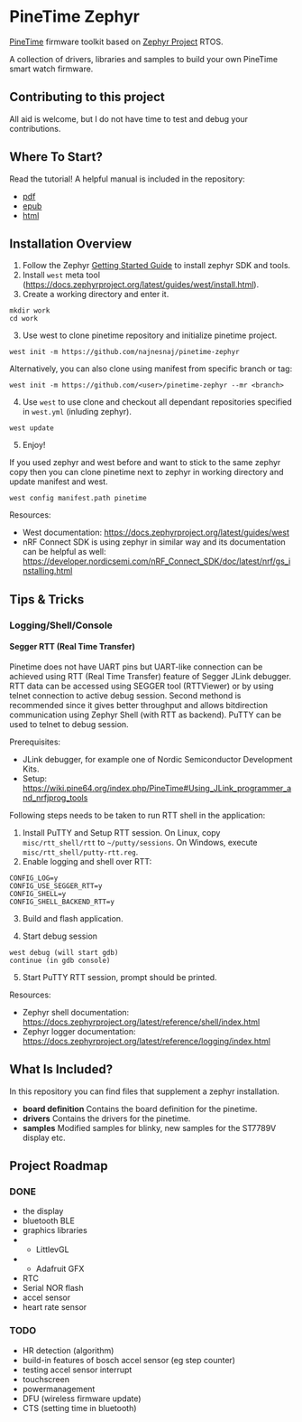 # PineTime Zephyr

[PineTime](https://www.pine64.org/pinetime/) firmware toolkit based on [Zephyr Project](https://www.zephyrproject.org/) RTOS.

A collection of drivers, libraries and samples to build your own PineTime smart watch firmware.



## Contributing to this project

All aid is welcome, but I do not have time to test and debug your contributions.



## Where To Start?
Read the tutorial! A helpful manual is included in the repository:
 - [pdf](oswatch.pdf)
 - [epub](opensourcewatch.epub)
 - [html](manual/_build/html/index.html)

## Installation Overview
1. Follow the Zephyr [Getting Started Guide](https://docs.zephyrproject.org/latest/getting_started/index.html) to install zephyr SDK and tools.
2. Install `west` meta tool (https://docs.zephyrproject.org/latest/guides/west/install.html).
3. Create a working directory and enter it.
```
mkdir work
cd work
```
3. Use west to clone pinetime repository and initialize pinetime project.
```
west init -m https://github.com/najnesnaj/pinetime-zephyr
```
Alternatively, you can also clone using manifest from specific branch or tag:
```
west init -m https://github.com/<user>/pinetime-zephyr --mr <branch>
```
4. Use `west` to use clone and checkout all dependant repositories specified in `west.yml` (inluding zephyr).
```
west update
```
5. Enjoy!


If you used zephyr and west before and want to stick to the same zephyr copy then you can clone pinetime next to zephyr in working directory and update manifest and west.
```
west config manifest.path pinetime
```

Resources:
- West documentation: https://docs.zephyrproject.org/latest/guides/west
- nRF Connect SDK is using zephyr in similar way and its documentation can be helpful as well: https://developer.nordicsemi.com/nRF_Connect_SDK/doc/latest/nrf/gs_installing.html

## Tips & Tricks

### Logging/Shell/Console

#### Segger RTT (Real Time Transfer)
Pinetime does not have UART pins but UART-like connection can be achieved using RTT (Real Time Transfer)
feature of Segger JLink debugger. RTT data can be accessed using SEGGER tool (RTTViewer) or by using
telnet connection to active debug session. Second methond is recommended since it gives better throughput
and allows bitdirection communication using Zephyr Shell (with RTT as backend). PuTTY can be used to
telnet to debug session.

Prerequisites:
- JLink debugger, for example one of Nordic Semiconductor Development Kits.
- Setup: https://wiki.pine64.org/index.php/PineTime#Using_JLink_programmer_and_nrfjprog_tools

Following steps needs to be taken to run RTT shell in the application:
1. Install PuTTY and Setup RTT session. On Linux, copy `misc/rtt_shell/rtt` to `~/putty/sessions`. On Windows,
execute `misc/rtt_shell/putty-rtt.reg`.
2. Enable logging and shell over RTT:
```
CONFIG_LOG=y
CONFIG_USE_SEGGER_RTT=y
CONFIG_SHELL=y
CONFIG_SHELL_BACKEND_RTT=y
```

3. Build and flash application.

4. Start debug session
```
west debug (will start gdb)
continue (in gdb console)
```
5. Start PuTTY RTT session, prompt should be printed.

Resources:
- Zephyr shell documentation: https://docs.zephyrproject.org/latest/reference/shell/index.html
- Zephyr logger documentation: https://docs.zephyrproject.org/latest/reference/logging/index.html

## What Is Included?
In this repository you can find files that supplement a zephyr installation.

* **board definition** Contains the board definition for the pinetime.
* **drivers** Contains the drivers for the pinetime.
* **samples** Modified samples for blinky, new samples for the ST7789V display etc.

## Project Roadmap
### DONE
- the display
- bluetooth BLE
- graphics libraries
- - LittlevGL
- - Adafruit GFX
- RTC
- Serial NOR flash
- accel sensor
- heart rate sensor

### TODO
- HR detection (algorithm)
- build-in features of bosch accel sensor (eg step counter)
- testing accel sensor interrupt
- touchscreen
- powermanagement
- DFU (wireless firmware update)
- CTS (setting time in bluetooth)
